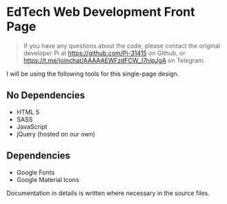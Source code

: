 # EdTech Web Development Front Page

>If you have any questions about the code, please contact the original developer Pi at https://github.com/Pi-31415 on Github, or https://t.me/joinchat/AAAAAEWFzdFCW_I7nipJgA on Telegram.

I will be using the following tools for this single-page design.

## No Dependencies

* HTML 5
* SASS
* JavaScript
* jQuery (hosted on our own)

## Dependencies
* Google Fonts
* Google Material Icons


Documentation in details is written where necessary in the source files.
